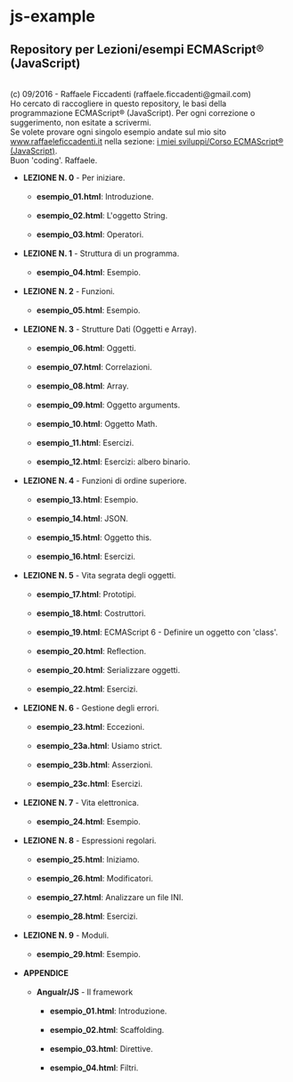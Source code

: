 # js-example
<h2><strong> Repository per Lezioni/esempi ECMAScript® (JavaScript) </strong></h2>
<br>
(c) 09/2016 - Raffaele Ficcadenti (raffaele.ficcadenti@gmail.com) <br>
Ho cercato di raccogliere in questo repository, le basi della programmazione ECMAScript® (JavaScript).
Per ogni correzione o suggerimento, non esitate a scrivermi.<br>
Se volete provare ogni singolo esempio andate sul mio sito <a href="http://www.raffaeleficcadenti.it/">www.raffaeleficcadenti.it</a> nella sezione: <a href="http://www.raffaeleficcadenti.it/components/corso_js.php?lang=it">i miei sviluppi/Corso ECMAScript® (JavaScript)</a>.<br>
Buon 'coding'.
Raffaele.
<!--
<p>
	<b>Prima di partire</b><br><br>
	Per gli esempi che utilizzano chiamate a MySQL dovrete installare il database di esempio con le relative tabelle,<br>
	ovviamente deve essere presente un'installazione di MySQL, e dovete conoscere la password di root.<br><br>
	Lanciare da riga di comando:<br><br>
		mysql -u <strong>root</strong> -p{<strong>password</strong>} -h {<strong>nomehost</strong>} < <strong>js-example.sql</strong><br><br>
	Lo script <strong>js-example.sql</strong> lo trovate versionato sotto la directory dumpdb.
</p>
-->
<ul>
	<li><strong>LEZIONE N. 0</strong> - Per iniziare.
		<ul>
			<br>
			<li><b>esempio_01.html</b>: Introduzione.</li>
			<br>
			<li><b>esempio_02.html</b>: L'oggetto String.</li>
			<br>
			<li><b>esempio_03.html</b>: Operatori.</li>
			<br>
		</ul>
	</li>
	<li><strong>LEZIONE N. 1</strong> - Struttura di un programma.
		<ul>
			<br>
			<li><b>esempio_04.html</b>: Esempio.</li>
			<br>
		</ul>
	</li>
	<li><strong>LEZIONE N. 2</strong> - Funzioni.
		<ul>
			<br>
			<li><b>esempio_05.html</b>: Esempio.</li>
			<br>
		</ul>
	</li>
	<li><strong>LEZIONE N. 3</strong> - Strutture Dati (Oggetti e Array).
		<ul>
			<br>
			<li><b>esempio_06.html</b>: Oggetti.</li>
			<br>
			<li><b>esempio_07.html</b>: Correlazioni.</li>
			<br>
			<li><b>esempio_08.html</b>: Array.</li>
			<br>
			<li><b>esempio_09.html</b>: Oggetto arguments.</li>
			<br>
			<li><b>esempio_10.html</b>: Oggetto Math.</li>
			<br>
			<li><b>esempio_11.html</b>: Esercizi.</li>
			<br>
			<li><b>esempio_12.html</b>: Esercizi: albero binario.</li>
			<br>
		</ul>
	</li>
	<li><strong>LEZIONE N. 4</strong> - Funzioni di ordine superiore.
		<ul>
			<br>
			<li><b>esempio_13.html</b>: Esempio.</li>
			<br>
			<li><b>esempio_14.html</b>: JSON.</li>
			<br>
			<li><b>esempio_15.html</b>: Oggetto this.</li>
			<br>
			<li><b>esempio_16.html</b>: Esercizi.</li>
			<br>
		</ul>
	</li>
	<li><strong>LEZIONE N. 5</strong> - Vita segrata degli oggetti.
		<ul>
			<br>
			<li><b>esempio_17.html</b>: Prototipi.</li>
			<br>
			<li><b>esempio_18.html</b>: Costruttori.</li>
			<br>
			<li><b>esempio_19.html</b>: ECMAScript 6 - Definire un oggetto con 'class'.</li>
			<br>
			<li><b>esempio_20.html</b>: Reflection.</li>
			<br>
			<li><b>esempio_20.html</b>: Serializzare oggetti.</li>
			<br>
			<li><b>esempio_22.html</b>: Esercizi.</li>
			<br>
		</ul>
	</li>
	<li><strong>LEZIONE N. 6</strong> - Gestione degli errori.
		<ul>
			<br>
			<li><b>esempio_23.html</b>: Eccezioni.</li>
			<br>
			<li><b>esempio_23a.html</b>: Usiamo strict.</li>
			<br>
			<li><b>esempio_23b.html</b>: Asserzioni.</li>
			<br>
			<li><b>esempio_23c.html</b>: Esercizi.</li>
			<br>
		</ul>
	</li>
	<li><strong>LEZIONE N. 7</strong> - Vita elettronica.
		<ul>
			<br>
			<li><b>esempio_24.html</b>: Esempio.</li>
			<br>
		</ul>
	</li>
	<li><strong>LEZIONE N. 8</strong> - Espressioni regolari.
		<ul>
			<br>
			<li><b>esempio_25.html</b>: Iniziamo.</li>
			<br>
			<li><b>esempio_26.html</b>: Modificatori.</li>
			<br>
			<li><b>esempio_27.html</b>: Analizzare un file INI.</li>
			<br>
			<li><b>esempio_28.html</b>: Esercizi.</li>
			<br>
		</ul>
	</li>	
	<li><strong>LEZIONE N. 9</strong> - Moduli.
		<ul>
			<br>
			<li><b>esempio_29.html</b>: Esempio.</li>
			<br>
		</ul>
	</li>	
	<li><strong>APPENDICE</strong>
		<ul>
			<br>
			<li><strong>Angualr/JS</strong> - Il framework
				<ul>
					<br>
					<li><b>esempio_01.html</b>: Introduzione.</li>
					<br>
					<li><b>esempio_02.html</b>: Scaffolding.</li>
					<br>
					<li><b>esempio_03.html</b>: Direttive.</li>
					<br>
					<li><b>esempio_04.html</b>: Filtri.</li>
					<br>
				</ul>
			</li>
		</ul>
	</li>
</ul>
